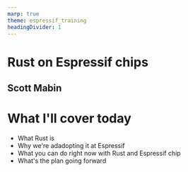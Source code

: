```yaml
---
marp: true
theme: espressif_training
headingDivider: 1
---
```


<!-- _class: lead -->
# Rust on Espressif chips
## Scott Mabin

# What I'll cover today

- What Rust is
- Why we're adadopting it at Espressif
- What you can do right now with Rust and Espressif chip
- What's the plan going forward